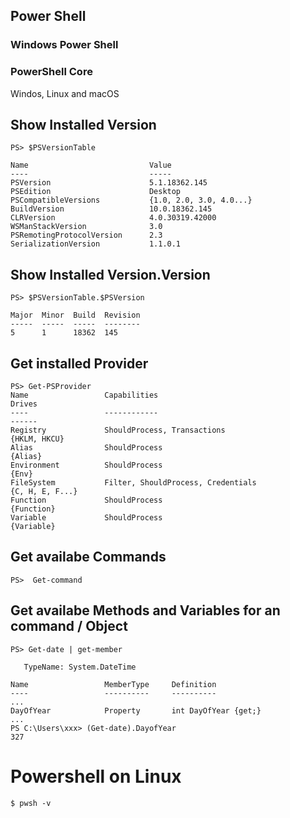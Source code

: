 
## Power Shell

### Windows Power Shell 

### PowerShell Core
Windos, Linux and macOS

## Show Installed Version
```
PS> $PSVersionTable

Name                           Value
----                           -----
PSVersion                      5.1.18362.145
PSEdition                      Desktop
PSCompatibleVersions           {1.0, 2.0, 3.0, 4.0...}
BuildVersion                   10.0.18362.145
CLRVersion                     4.0.30319.42000
WSManStackVersion              3.0
PSRemotingProtocolVersion      2.3
SerializationVersion           1.1.0.1
```

## Show Installed Version.Version 
```
PS> $PSVersionTable.$PSVersion

Major  Minor  Build  Revision
-----  -----  -----  --------
5      1      18362  145
```

## Get installed Provider
```
PS> Get-PSProvider
Name                 Capabilities                                      Drives
----                 ------------                                      ------
Registry             ShouldProcess, Transactions                       {HKLM, HKCU}
Alias                ShouldProcess                                     {Alias}
Environment          ShouldProcess                                     {Env}
FileSystem           Filter, ShouldProcess, Credentials                {C, H, E, F...}
Function             ShouldProcess                                     {Function}
Variable             ShouldProcess                                     {Variable}
```
## Get availabe Commands
```
PS>  Get-command
```

## Get availabe Methods and Variables for an command / Object 
```
PS> Get-date | get-member

   TypeName: System.DateTime

Name                 MemberType     Definition
----                 ----------     ----------
...
DayOfYear            Property       int DayOfYear {get;}
...
PS C:\Users\xxx> (Get-date).DayofYear
327
```

# Powershell on Linux

```
$ pwsh -v 
```
